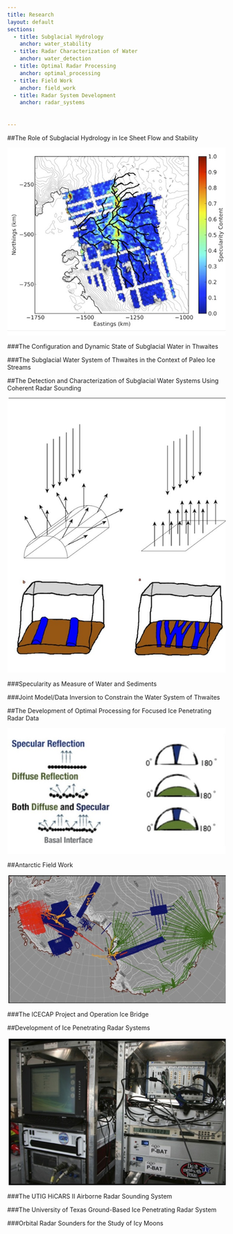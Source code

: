 ```yaml
---
title: Research
layout: default
sections: 
  - title: Subglacial Hydrology
    anchor: water_stability
  - title: Radar Characterization of Water
    anchor: water_detection
  - title: Optimal Radar Processing
    anchor: optimal_processing
  - title: Field Work
    anchor: field_work
  - title: Radar System Development
    anchor: radar_systems
    

---
```

 

<!--[The Role of Subglacial Hydrology in Ice Sheet Flow and Stability](#water_stability)-->

<!--[The Detection and Characterization of Subglacial Water Systems Using Coherent Radar Sounding](#water_detection)-->

<!--[The Development of Optimal Processing for Focused Ice Penetrating Radar Data](#optimal_processing)-->

<!--[Antarctic Field Work](#field_work)-->

<!--[Development of Ice Penetrating Radar Systems](#radar_systems)-->

<a name="water_stability"></a>

##The Role of Subglacial Hydrology in Ice Sheet Flow and Stability 

![Alt text](/images/Specularity.jpg)

###The Configuration and Dynamic State of Subglacial Water in Thwaites

###The Subglacial Water System of Thwaites in the Context of Paleo Ice Streams

<a name="water_detection"></a>

##The Detection and Characterization of Subglacial Water Systems Using Coherent Radar Sounding 

![Alt text](/images/rcs.jpg)

###Specularity as Measure of Water and Sediments

###Joint Model/Data Inversion to Constrain  the Water System of Thwaites

<a name="optimal_processing"></a>

##The Development of Optimal Processing for Focused Ice Penetrating Radar Data

![Alt text](/images/Spec_Cartoon.jpg)

<a name="field_work"></a>

##Antarctic Field Work 

![Alt text](/images/Flight_Lines.jpg)

###The ICECAP Project and Operation Ice Bridge

<a name="radar_systems"></a>

##Development of Ice Penetrating Radar Systems 

![Alt text](/images/Hicars_II.jpg)

###The UTIG HiCARS II Airborne Radar Sounding System

###The University of Texas Ground-Based Ice Penetrating Radar System

###Orbital Radar Sounders for the Study of Icy Moons
